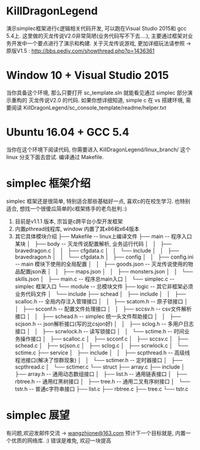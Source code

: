 # KillDragonLegend
  演示simplec框架进行c逻辑相关代码开发, 可以跑在Visual Studio 2015和 gcc 5.4上.
这里做的灭龙传说V2.0非常简陋(业务代码写不下去....), 主要通过框架对业务开发中一个要点进行了演示和构建.
关于灭龙传说游戏, 更加详细玩法请参照 -> 原版V1.5 : http://bbs.pediy.com/showthread.php?p=1436361 

# Window 10 + Visual Studio 2015
  当你具备这个环境, 那么只要打开 sc_template.sln 就能看见通过 simplec 部分演示重构的 灭龙传说V2.0 的代码.
如果你想详细知道, simple c 在 vs 搭建环境, 需要阅读 KillDragonLegend/sc_console_template/readme/helper.txt

# Ubuntu 16.04 + GCC 5.4
  当你在这个环境下阅读代码, 你需要进入 KillDragonLegend/linux_branch/  这个linux 分支下面去尝试.
编译通过 Makefile. 
 
# simplec 框架介绍
  simplec 框架还是很简单, 特别适合那些基础好一点, 喜欢c的在校生学习. 
也特别适合, 想找一个很傻瓜简单的c框架练手的老鸟批判.:) 
1. 目前是v1.1.1 版本, 宗旨是c跨平台小型开发框架
2. 内置pthread线程库, window 内置了其x86和x64版本
3. 其它具体模块介绍
├── Makefile                            -- linux上编译文件
├── main                                -- 程序入口某块
│   ├── body                            -- 灭龙传说配置解析, 业务运行代码
│   │   ├── bravedragon.c
│   │   ├── cfgdata.c
│   │   └── include
│   │       ├── bravedragon.h
│   │       └── cfgdata.h
│   ├── config
│   │   ├── config.ini                  -- main 模块下使用的全局配置
│   │   ├── goods.json                  -- 灭龙传说使用的物品配置json表
│   │   ├── maps.json
│   │   ├── monsters.json
│   │   └── skills.json
│   ├── main.c                          -- 程序总main入口
│   └── simplec.c                       -- simplec 框架入口
└── module                              -- 总模块文件
    ├── logic                           -- 其它非框架必须业务代码文件
    │   └── include
    ├── schead
    │   ├── include
    │   │   ├── scalloc.h               -- 全局内存注入管理接口
    │   │   ├── scatom.h                -- 原子锁接口
    │   │   ├── scconf.h                -- 配置文件处理接口
    │   │   ├── sccsv.h                 -- csv文件解析接口
    │   │   ├── schead.h                -- simplec 统一头文件帮助接口
    │   │   ├── scjson.h                -- json解析接口(写的比csjon好) 
    │   │   ├── sclog.h                 -- 多用户日志接口
    │   │   ├── scrwlock.h              -- 读写锁接口
    │   │   └── sctime.h                -- 时间业务操作接口
    │   ├── scalloc.c
    │   ├── scconf.c
    │   ├── sccsv.c
    │   ├── schead.c
    │   ├── scjson.c
    │   ├── sclog.c
    │   ├── scrwlock.c
    │   └── sctime.c
    ├── service
    │   ├── include
    │   │   ├── scpthread.h             -- 高级线程池接口(解决了惊群现象)
    │   │   └── sctimer.h               -- 定时器接口
    │   ├── scpthread.c
    │   └── sctimer.c
    └── struct
        ├── array.c
        ├── include
        │   ├── array.h                 --  通用动态数组接口
        │   ├── list.h                  --  通用链表接口
        │   ├── rbtree.h                --  通用红黑树接口
        │   ├── tree.h                  --  通用二叉有序树接口
        │   └── tstr.h                  --  普通c字符串接口
        ├── list.c
        ├── rbtree.c
        ├── tree.c
        └── tstr.c

# simplec 展望
  有问题,欢迎发邮件交流 -> wangzhione@163.com
 预计下一个目标就是, 内置一个优质的网络库. :) 错误是难免, 欢迎一块提高

